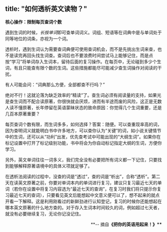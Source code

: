 title: "如何透析英文读物？"
---

**核心操作：限制每页查词个数**

遇到生词的时候，*长按单词*即可查单词词义。词组、短语等在词典中是与单词处于同等地位的词条，亦视为一个词。

透析时，遇到生词认为需要查词典便可使用查词机会，而不是先挑出生词来查，也不是读完再回头找生词查。查词后也不要浪费时间尝试马上能够记住，而是点按“学习”将单词存入生词本，留待后面的复习操作。在每页中，无论碰到多少个生词，有且只能查有限个数的生词。这些措施都能尽可能减少查生词操作对阅读的干扰。

有人可能会问：“词典那么方便，全部都查不行吗？”

绝对不行！这就沦落为缺乏效率的“精读”了。查生词必须有阅读量的支持，如果光是查生词而不配合读原著，你很快就会厌烦，进而有半途而废的风险，这正是无数人读不懂原著，长年停留在英语蒙昧状态的致命原因：你觉得几个生词重要，还是几百本原著重要？

每页查词个数有限，而生词多多，如何选择？答案：随便。可以查重现率高的词，因为查明词义就能明白书中许多地方，可以查你认为“关键”的词，如小说关键情节中的生词，还可以从“功利”出发，优先查考试中可能出现的“大纲生词”。如果你在标记设置中打开了标记级别功能，书中将会为你自动标记指定大纲的生词，方便你学习。

另外，英文单词往往一词多义，我们完全没有必要把所有词义都一下记住，只要找到能够解释原著语境中的具体义项就足够了。

在透析法阅读的过程中，没查的词是“透过”，查的词是“析出”，合称“透析”。第二天在读英文原著之前，你要对单词本内的单词进行复习，建议只复习最近七天的单词（若你在设置中将复习内容选为“最近七天的查询”，在复习时我们将只提示你复习最近七天的查词），只要看见英文后能想起中文意义便可以了，想不起来的就点开看一下解释。这是利用刚看过的新鲜劲进行认知登记，复习的时候你还能想起在哪本英文原著的什么地方查的。对于存入生词本时间较久的词，例如超过七天者，就没有必要继续复习，无论你记没记住。</p>

<div align="right">**-- 摘自<b>《把你的英语用起来！》**</p>